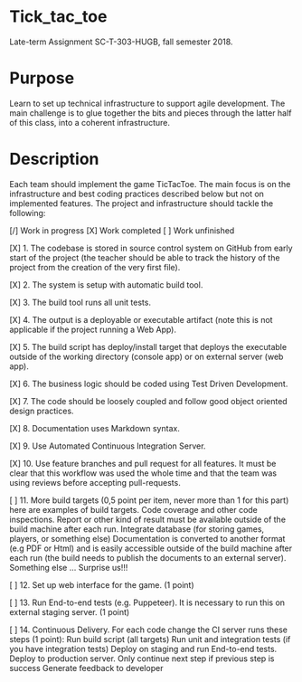 # Tick_tac_toe
Late-term Assignment
SC-T-303-HUGB, fall semester 2018.
# Purpose
Learn to set up technical infrastructure to support agile development. The main challenge is to glue
together the bits and pieces through the latter half of this class, into a coherent infrastructure.
# Description
Each team should implement the game TicTacToe. The main focus is on the infrastructure and best
coding practices described below but not on implemented features.
The project and infrastructure should tackle the following:

[/] Work in progress
[X] Work completed 
[ ] Work unfinished

[X] 1. The codebase is stored in source control system on GitHub from early start of the project (the
teacher should be able to track the history of the project from the creation of the very first
file).

[X] 2. The system is setup with automatic build tool.

[X] 3. The build tool runs all unit tests.

[X] 4. The output is a deployable or executable artifact (note this is not applicable if the project
running a Web App).

[X] 5. The build script has deploy/install target that deploys the executable outside of the working
directory (console app) or on external server (web app).

[X] 6. The business logic should be coded using Test Driven Development.

[X] 7. The code should be loosely coupled and follow good object oriented design practices.

[X] 8. Documentation uses Markdown syntax.

[X] 9. Use Automated Continuous Integration Server.

[X] 10. Use feature branches and pull request for all features. It must be clear that this workflow was
used the whole time and that the team was using reviews before accepting pull-requests.

[ ] 11. More build targets (0,5 point per item, never more than 1 for this part) here are examples of
build targets.
Code coverage and other code inspections. Report or other kind of result must be
available outside of the build machine after each run.
Integrate database (for storing games, players, or something else)
Documentation is converted to another format (e.g PDF or Html) and is easily accessible
outside of the build machine after each run (the build needs to publish the documents to
an external server).
Something else ... Surprise us!!!

[ ] 12. Set up web interface for the game. (1 point)

[ ] 13. Run End-to-end tests (e.g. Puppeteer). It is necessary to run this on external staging server. (1
point)

[ ] 14. Continuous Delivery. For each code change the CI server runs these steps (1 point):
Run build script (all targets)
Run unit and integration tests (if you have integration tests) Deploy on staging and run
End-to-end tests.
Deploy to production server.
Only continue next step if previous step is success
Generate feedback to developer

